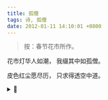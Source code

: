 ```yaml
---
title: 孤僧
tags: 诗, 孤僧
date: 2012-01-11 14:10:01 +0800
---
```


> 按：春节花市所作。

花市灯华人如潮，
我缀其中如孤僧。

皮色红尘愿尽历，
只求得透空中道。

<details><summary>📝</summary>
前两句是闹中孤寂，华景空心。

后两句中，色相狭义指可被感知的世界，广义指围绕主体的符号秩序，是心相不是实相。皮相则是借指实相。存在是不可能的，对存在的意识更是不可能的，然而我们却确实活在双重不可能中。不可能的存在唯一诱人的是它的之所以可能，亦即道。没有道，一切便都是空，都是色。
</details>
